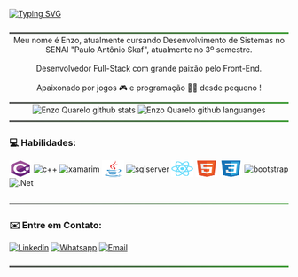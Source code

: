 [![Typing SVG](https://readme-typing-svg.herokuapp.com/?color=2E8B57&size=35&center=true&vCenter=true&width=1000&lines=Seja+bem-vindo(a),+me+chamo+Enzo+Quarelo;estudante+do+SENAI+Informática;cursando+Desenvolvimento+de+Sistemas)](https://git.io/typing-svg)

<img src="./assets/linha-divisoria.png" width="100%" height="3px">

<div align="center" > 
  Meu nome é Enzo, atualmente cursando Desenvolvimento de Sistemas no SENAI "Paulo Antônio Skaf", atualmente no 3º semestre.<br/>
  <br/>
  Desenvolvedor Full-Stack com grande paixão pelo Front-End.<br/>
  <br/>
  Apaixonado por jogos 🎮 e programação 👨‍💻 desde pequeno !<br/>
</div>

<img src="./assets/linha-divisoria.png" width="100%" height="3px">

  <div align="center">  
 
  <img width="49%" height="195px" src="https://github-readme-stats.vercel.app/api?username=enzoquarelo&show_icons=true&count_private=true&hide_border=true&ring_color=00c647&title_color=ffffff&icon_color=00c647&rank-circle_color=00c647&text_color=ffffff&bg_color=0d1117" alt="Enzo Quarelo github stats" /> 
  <img width="41%" height="195px" src="https://github-readme-stats.vercel.app/api/top-langs/?username=enzoquarelo&layout=compact&hide_border=true&title_color=ffffff&text_color=ffffff&bg_color=0d1117" alt="Enzo Quarelo github languanges"/>

</div>
<img src="./assets/linha-divisoria.png" width="100%" height="3px">

### 💻 Habilidades:

<div style="display: inline_block">
  <img align="center" alt="csharp" height="30" width="40" src="https://raw.githubusercontent.com/devicons/devicon/master/icons/csharp/csharp-original.svg">
  <img align="center" alt="c++" height="30" width="40" src="https://cdn.jsdelivr.net/gh/devicons/devicon@latest/icons/cplusplus/cplusplus-original.svg" />
  <img align="center" alt="xamarim" height="30" width="40" src="https://cdn.jsdelivr.net/gh/devicons/devicon@latest/icons/xamarin/xamarin-original.svg" />
  <img align="center" alt="java" height="30" width="40" src="https://github.com/devicons/devicon/blob/master/icons/java/java-original.svg">
  <img align="center" alt="sqlserver" height="30" width="40" src="https://cdn.jsdelivr.net/gh/devicons/devicon/icons/microsoftsqlserver/microsoftsqlserver-plain.svg">
  <img align="center" alt="react" height="30" width="40" src="https://github.com/devicons/devicon/blob/master/icons/react/react-original.svg">
  <img align="center" alt="html" height="30" width="40" src="https://raw.githubusercontent.com/devicons/devicon/master/icons/html5/html5-original.svg">
  <img align="center" alt="css" height="30" width="40" src="https://raw.githubusercontent.com/devicons/devicon/master/icons/css3/css3-original.svg"> 
  <img align="center" alt="bootstrap" height="30" width="40" src="https://cdn.jsdelivr.net/gh/devicons/devicon@latest/icons/bootstrap/bootstrap-original.svg" />
  <img align="center" alt=".Net" height="30" width="40" src="https://cdn.jsdelivr.net/gh/devicons/devicon@latest/icons/dotnetcore/dotnetcore-original.svg" />


  
</div><br/>

<img src="./assets/linha-divisoria.png" width="100%" height="3px">

### ✉️ Entre em Contato:
[![Linkedin](https://img.shields.io/badge/LinkedIn-0077B5?style=for-the-badge&logo=linkedin&logoColor=white)](https://www.linkedin.com/in/enzo-quarelo-0819bb235/)
[![Whatsapp](https://img.shields.io/badge/WhatsApp-25D366?style=for-the-badge&logo=whatsapp&logoColor=white)](https://api.whatsapp.com/send?phone=5511942866844&text=)
[![Email](https://img.shields.io/badge/Gmail-D14836?style=for-the-badge&logo=gmail&logoColor=white)](mailto:enzo.quarelo@gmail.com)

<img src="./assets/linha-divisoria.png" width="100%" height="3px">


